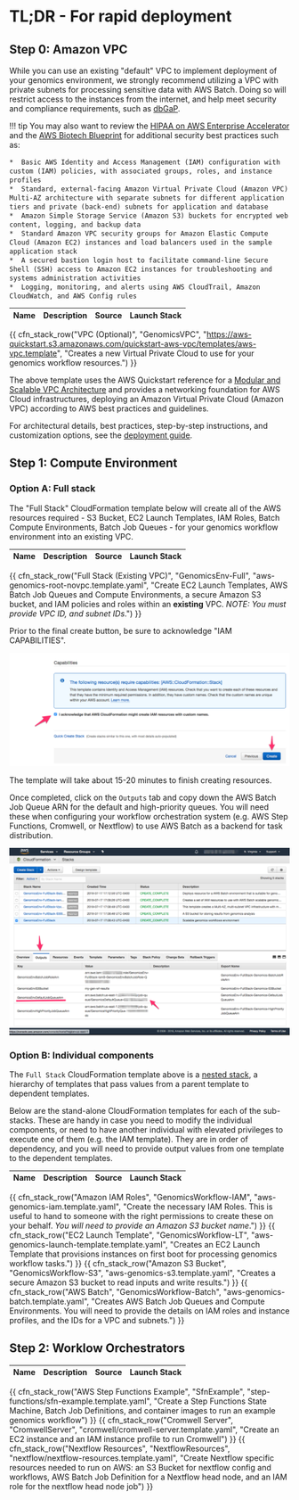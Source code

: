 # TL;DR - For rapid deployment

## Step 0: Amazon VPC

While you can use an existing "default" VPC to implement deployment of your genomics environment, we strongly recommend utilizing a VPC with private subnets for processing sensitive data with AWS Batch. Doing so will restrict access to the instances from the internet, and help meet security and compliance requirements, such as [dbGaP](http://j.mp/aws-dbgap).


!!! tip
    You may also want to review the [HIPAA on AWS Enterprise Accelerator](https://aws.amazon.com/quickstart/architecture/accelerator-hipaa/) and the [AWS Biotech Blueprint](https://aws.amazon.com/quickstart/biotech-blueprint/core/) for additional security best practices such as:

    *  Basic AWS Identity and Access Management (IAM) configuration with custom (IAM) policies, with associated groups, roles, and instance profiles
    *  Standard, external-facing Amazon Virtual Private Cloud (Amazon VPC) Multi-AZ architecture with separate subnets for different application tiers and private (back-end) subnets for application and database
    *  Amazon Simple Storage Service (Amazon S3) buckets for encrypted web content, logging, and backup data
    *  Standard Amazon VPC security groups for Amazon Elastic Compute Cloud (Amazon EC2) instances and load balancers used in the sample application stack
    *  A secured bastion login host to facilitate command-line Secure Shell (SSH) access to Amazon EC2 instances for troubleshooting and systems administration activities
    *  Logging, monitoring, and alerts using AWS CloudTrail, Amazon CloudWatch, and AWS Config rules

| Name | Description | Source | Launch Stack |
| -- | -- | :--: | :--: |
{{ cfn_stack_row("VPC (Optional)", "GenomicsVPC", "https://aws-quickstart.s3.amazonaws.com/quickstart-aws-vpc/templates/aws-vpc.template", "Creates a new Virtual Private Cloud to use for your genomics workflow resources.") }}

The above template uses the AWS Quickstart reference for a [Modular and Scalable VPC Architecture](https://aws.amazon.com/quickstart/architecture/vpc/) and provides a networking foundation for AWS Cloud infrastructures, deploying an Amazon Virtual Private Cloud (Amazon VPC) according to AWS best practices and guidelines.

For architectural details, best practices, step-by-step instructions, and customization options, see the [deployment guide](https://fwd.aws/9VdxN).

## Step 1: Compute Environment

### Option A: Full stack

The "Full Stack" CloudFormation template below will create all of the AWS resources required - S3 Bucket, EC2 Launch Templates, IAM Roles, Batch Compute Environments, Batch Job Queues - for your genomics workflow environment into an existing VPC.

| Name | Description | Source | Launch Stack |
| -- | -- | :--: | :--: |
{{ cfn_stack_row("Full Stack (Existing VPC)", "GenomicsEnv-Full", "aws-genomics-root-novpc.template.yaml", "Create EC2 Launch Templates, AWS Batch Job Queues and Compute Environments, a secure Amazon S3 bucket, and IAM policies and roles within an **existing** VPC. _NOTE: You must provide VPC ID, and subnet IDs_.") }}

Prior to the final create button, be sure to acknowledge "IAM CAPABILITIES".

![CloudFormation web console wizard IAM capabilities](./images/root-vpc-4.png)

The template will take about 15-20 minutes to finish creating resources.

Once completed, click on the `Outputs` tab and copy down the AWS Batch Job Queue ARN for the default and high-priority queues. You will need these when configuring your workflow orchestration system (e.g. AWS Step Functions, Cromwell, or Nextflow) to use AWS Batch as a backend for task distribution.

![CloudFormation web console wizard output job queue ARN](./images/root-vpc-5.png)

### Option B: Individual components

The `Full Stack` CloudFormation template above is a [nested stack](https://docs.aws.amazon.com/AWSCloudFormation/latest/UserGuide/using-cfn-nested-stacks.html), a hierarchy of templates that pass values from a parent template to dependent templates.

Below are the stand-alone CloudFormation templates for each of the sub-stacks. These are handy in case you need to modify the individual components, or need to have another individual with elevated privileges to execute one of them (e.g. the IAM template). They are in order of dependency, and you will need to provide output values from one template to the dependent templates.

| Name | Description | Source | Launch Stack |
| -- | -- | :--: | :--: |
{{ cfn_stack_row("Amazon IAM Roles", "GenomicsWorkflow-IAM", "aws-genomics-iam.template.yaml", "Create the necessary IAM Roles. This is useful to hand to someone with the right permissions to create these on your behalf. _You will need to provide an Amazon S3 bucket name_.") }}
{{ cfn_stack_row("EC2 Launch Template", "GenomicsWorkflow-LT", "aws-genomics-launch-template.template.yaml", "Creates an EC2 Launch Template that provisions instances on first boot for processing genomics workflow tasks.") }}
{{ cfn_stack_row("Amazon S3 Bucket", "GenomicsWorkflow-S3", "aws-genomics-s3.template.yaml", "Creates a secure Amazon S3 bucket to read inputs and write results.") }}
{{ cfn_stack_row("AWS Batch", "GenomicsWorkflow-Batch", "aws-genomics-batch.template.yaml", "Creates AWS Batch Job Queues and Compute Environments. You will need to provide the details on IAM roles and instance profiles, and the IDs for a VPC and subnets.") }}

## Step 2: Worklow Orchestrators

| Name | Description | Source | Launch Stack |
| -- | -- | :--: | :--: |
{{ cfn_stack_row("AWS Step Functions Example", "SfnExample", "step-functions/sfn-example.template.yaml", "Create a Step Functions State Machine, Batch Job Definitions, and container images to run an example genomics workflow") }}
{{ cfn_stack_row("Cromwell Server", "CromwellServer", "cromwell/cromwell-server.template.yaml", "Create an EC2 instance and an IAM instance profile to run Cromwell") }}
{{ cfn_stack_row("Nextflow Resources", "NextflowResources", "nextflow/nextflow-resources.template.yaml", "Create Nextflow specific resources needed to run on AWS: an S3 Bucket for nextflow config and workflows, AWS Batch Job Definition for a Nextflow head node, and an IAM role for the nextflow head node job") }}


